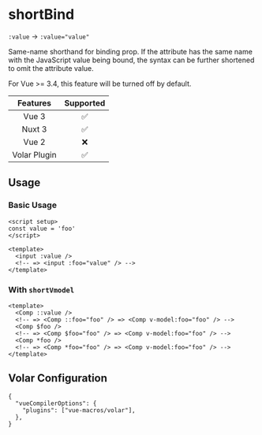 # shortBind <PackageVersion name="@vue-macros/short-bind" />

<StabilityLevel level="stable" />

`:value` -> `:value="value"`

Same-name shorthand for binding prop. If the attribute has the same name with the JavaScript value being bound, the syntax can be further shortened to omit the attribute value.

For Vue >= 3.4, this feature will be turned off by default.

|   Features   |     Supported      |
| :----------: | :----------------: |
|    Vue 3     | :white_check_mark: |
|    Nuxt 3    | :white_check_mark: |
|    Vue 2     |        :x:         |
| Volar Plugin | :white_check_mark: |

## Usage

### Basic Usage

```vue twoslash
<script setup>
const value = 'foo'
</script>

<template>
  <input :value />
  <!-- => <input :foo="value" /> -->
</template>
```

### With `shortVmodel`

```vue
<template>
  <Comp ::value />
  <!-- => <Comp ::foo="foo" /> => <Comp v-model:foo="foo" /> -->
  <Comp $foo />
  <!-- => <Comp $foo="foo" /> => <Comp v-model:foo="foo" /> -->
  <Comp *foo />
  <!-- => <Comp *foo="foo" /> => <Comp v-model:foo="foo" /> -->
</template>
```

## Volar Configuration

```jsonc {3} [tsconfig.json]
{
  "vueCompilerOptions": {
    "plugins": ["vue-macros/volar"],
  },
}
```
